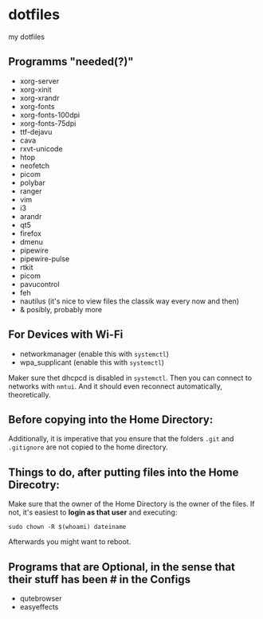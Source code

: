 # dotfiles
my dotfiles

## Programms "needed(?)"

 - xorg-server
 - xorg-xinit
 - xorg-xrandr
 - xorg-fonts 
 - xorg-fonts-100dpi 
 - xorg-fonts-75dpi 
 - ttf-dejavu
 - cava
 - rxvt-unicode
 - htop
 - neofetch
 - picom
 - polybar
 - ranger
 - vim
 - i3 
 - arandr
 - qt5
 - firefox
 - dmenu
 - pipewire
 - pipewire-pulse
 - rtkit
 - picom
 - pavucontrol
 - feh
 - nautilus (it's nice to view files the classik way every now and then)
 - & posibly, probably more

## For Devices with Wi-Fi
 - networkmanager (enable this with `systemctl`)
 - wpa_supplicant (enable this with `systemctl`)

Maker sure thet dhcpcd is disabled in `systemctl`. Then you can connect to networks with `nmtui`. And it should even reconnect automatically, theoretically.


## Before copying into the Home Directory:
Additionally, it is imperative that you ensure that the folders `.git` and `.gitignore` are not copied to the home directory.


## Things to do, after putting files into the Home Direcotry:

Make sure that the owner of the Home Directory is the owner of the files. If not, it's easiest to **login as that user** and executing: 
```
sudo chown -R $(whoami) dateiname
```
Afterwards you might want to reboot.

 
## Programs that are Optional, in the sense that their stuff has been # in the Configs

 - qutebrowser
 - easyeffects
